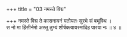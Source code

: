 +++
title = "03 नमस्ते विद्म"

+++
नमस्ते विद्म ते कासनायनं यतोयतः सुरभे सं बभूविथ ।  
स नो मा हिंसीर्नमो अस्तु तुभ्यं शीर्षक्त्यायस्मादिह पारया नः ॥ ४ ॥